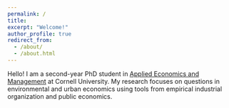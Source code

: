 ```yaml
---
permalink: /
title:
excerpt: "Welcome!"
author_profile: true
redirect_from: 
  - /about/
  - /about.html
---
```


Hello! I am a second-year PhD student in [Applied Economics and Management](https://dyson.cornell.edu/) at Cornell University. My research focuses on questions in environmental and urban economics using tools from empirical industrial organization and public economics.